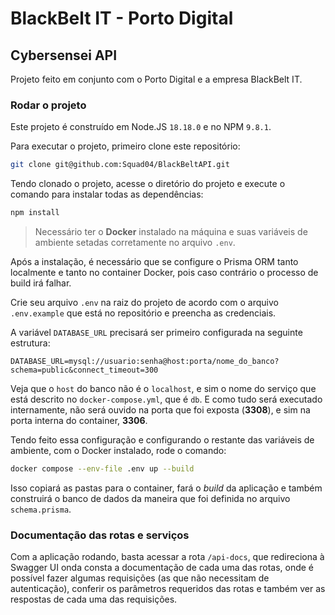 # BlackBelt IT - Porto Digital

## Cybersensei API

Projeto feito em conjunto com o Porto Digital e a empresa BlackBelt IT.

### Rodar o projeto

Este projeto é construído em Node.JS `18.18.0` e no NPM `9.8.1`.

Para executar o projeto, primeiro clone este repositório:

```bash
git clone git@github.com:Squad04/BlackBeltAPI.git
```

Tendo clonado o projeto, acesse o diretório do projeto e execute o comando para instalar todas as dependências:

```bash
npm install
```

> Necessário ter o **Docker** instalado na máquina e suas variáveis de ambiente setadas corretamente no arquivo `.env`.

Após a instalação, é necessário que se configure o Prisma ORM tanto localmente e tanto no container Docker, pois caso contrário o processo de build irá falhar.

Crie seu arquivo `.env` na raiz do projeto de acordo com o arquivo `.env.example` que está no repositório e preencha as credenciais.

A variável `DATABASE_URL` precisará ser primeiro configurada na seguinte estrutura:

```env
DATABASE_URL=mysql://usuario:senha@host:porta/nome_do_banco?schema=public&connect_timeout=300
```

Veja que o `host` do banco não é o `localhost`, e sim o nome do serviço que está descrito no `docker-compose.yml`, que é `db`. E como tudo será executado internamente, não será ouvido na porta que foi exposta (**3308**), e sim na porta interna do container, **3306**.

Tendo feito essa configuração e configurando o restante das variáveis de ambiente, com o Docker instalado, rode o comando:

```bash
docker compose --env-file .env up --build
```

Isso copiará as pastas para o container, fará o *build* da aplicação e também construirá o banco de dados da maneira que foi definida no arquivo `schema.prisma`.

### Documentação das rotas e serviços

Com a aplicação rodando, basta acessar a rota `/api-docs`, que redireciona à Swagger UI onda consta a documentação de cada uma das rotas, onde é possível fazer algumas requisições (as que não necessitam de autenticação), conferir os parâmetros requeridos das rotas e também ver as respostas de cada uma das requisições.
